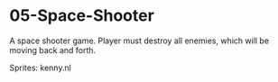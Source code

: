 # 05-Space-Shooter
A space shooter game.  Player must destroy all enemies, which will be moving back and forth.

Sprites: kenny.nl
